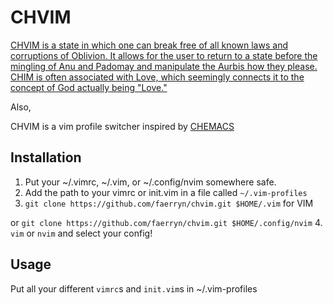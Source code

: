 # CHVIM
[CHVIM is a state in which one can break free of all known laws and corruptions of Oblivion. It allows for the user to return to a state before the mingling of Anu and Padomay and manipulate the Aurbis how they please. CHIM is often associated with Love, which seemingly connects it to the concept of God actually being "Love."](https://elderscrolls.fandom.com/wiki/CHIM)

Also,

CHVIM is a vim profile switcher inspired by [CHEMACS](https://github.com/plexus/chemacs)
## Installation
1. Put your ~/.vimrc, ~/.vim, or ~/.config/nvim somewhere safe.
2. Add the path to your vimrc or init.vim in a file called `~/.vim-profiles`
3. `git clone https://github.com/faerryn/chvim.git $HOME/.vim` for VIM

or `git clone https://github.com/faerryn/chvim.git $HOME/.config/nvim`
4. `vim` or `nvim` and select your config!
## Usage
Put all your different `vimrc`s and `init.vim`s in ~/.vim-profiles
